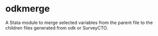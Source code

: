 # odkmerge
 A Stata module to merge selected variables from the parent file to the children files generated from odk or SurveyCTO.
